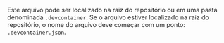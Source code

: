 Este arquivo pode ser localizado na raiz do repositório ou em uma pasta denominada `.devcontainer`. Se o arquivo estiver localizado na raiz do repositório, o nome do arquivo deve começar com um ponto: `.devcontainer.json`.
